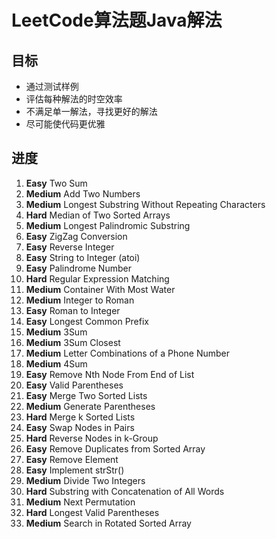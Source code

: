 # LeetCode算法题Java解法

## 目标
* 通过测试样例
* 评估每种解法的时空效率
* 不满足单一解法，寻找更好的解法
* 尽可能使代码更优雅

## 进度
1. **Easy**  Two Sum
2. **Medium**  Add Two Numbers
3. **Medium**  Longest Substring Without Repeating Characters
4. **Hard**  Median of Two Sorted Arrays
5. **Medium**  Longest Palindromic Substring
6. **Easy**  ZigZag Conversion
7. **Easy**  Reverse Integer
8. **Easy**  String to Integer (atoi)
9. **Easy**  Palindrome Number
10. **Hard**   Regular Expression Matching
11. **Medium**  Container With Most Water
12. **Medium**  Integer to Roman
13. **Easy**  Roman to Integer
14. **Easy**  Longest Common Prefix
15. **Medium**  3Sum
16. **Medium**  3Sum Closest
17. **Medium**  Letter Combinations of a Phone Number
18. **Medium**  4Sum
19. **Easy**  Remove Nth Node From End of List
20. **Easy**  Valid Parentheses
21. **Easy**  Merge Two Sorted Lists
22. **Medium**  Generate Parentheses
23. **Hard**  Merge k Sorted Lists
24. **Easy**  Swap Nodes in Pairs
25. **Hard**  Reverse Nodes in k-Group
26. **Easy**  Remove Duplicates from Sorted Array
27. **Easy**  Remove Element
28. **Easy**  Implement strStr()
29. **Medium**  Divide Two Integers
30. **Hard**  Substring with Concatenation of All Words
31. **Medium**  Next Permutation
32. **Hard**  Longest Valid Parentheses
33. **Medium**  Search in Rotated Sorted Array



